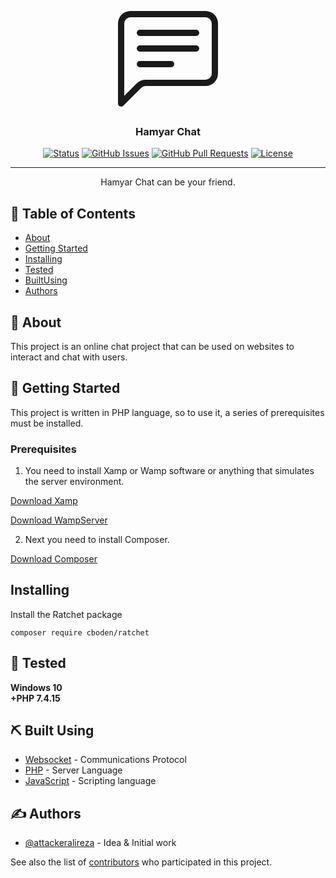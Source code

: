 <p align="center">
  <a href="" rel="noopener">
<svg xmlns="http://www.w3.org/2000/svg" width="160" height="160" fill="currentColor" class="bi bi-chat-left-text" viewBox="0 0 16 16">
  <path d="M14 1a1 1 0 0 1 1 1v8a1 1 0 0 1-1 1H4.414A2 2 0 0 0 3 11.586l-2 2V2a1 1 0 0 1 1-1h12zM2 0a2 2 0 0 0-2 2v12.793a.5.5 0 0 0 .854.353l2.853-2.853A1 1 0 0 1 4.414 12H14a2 2 0 0 0 2-2V2a2 2 0 0 0-2-2H2z"/>
  <path d="M3 3.5a.5.5 0 0 1 .5-.5h9a.5.5 0 0 1 0 1h-9a.5.5 0 0 1-.5-.5zM3 6a.5.5 0 0 1 .5-.5h9a.5.5 0 0 1 0 1h-9A.5.5 0 0 1 3 6zm0 2.5a.5.5 0 0 1 .5-.5h5a.5.5 0 0 1 0 1h-5a.5.5 0 0 1-.5-.5z"/>
</svg>
</a>
</p>

<h3 align="center">Hamyar Chat</h3>

<div align="center">

[![Status](https://img.shields.io/badge/status-active-success.svg)]()
[![GitHub Issues](https://img.shields.io/github/issues/kylelobo/The-Documentation-Compendium.svg)](https://github.com/kylelobo/The-Documentation-Compendium/issues)
[![GitHub Pull Requests](https://img.shields.io/github/issues-pr/kylelobo/The-Documentation-Compendium.svg)](https://github.com/kylelobo/The-Documentation-Compendium/pulls)
[![License](https://img.shields.io/badge/license-MIT-blue.svg)](/LICENSE)

</div>

---

<p align="center"> 
 Hamyar Chat can be your friend. 
</p>

## 📝 Table of Contents

- [About](#about)
- [Getting Started](#getting_started)
- [Installing](#install)
- [Tested](#test)
- [BuiltUsing](#built_using)
- [Authors](#authors)

## 🧐 About <a name = "about"></a>

This project is an online chat project that can be used on websites to interact and chat with users.

## 🏁 Getting Started <a name = "getting_started"></a>

 This project is written in PHP language, so to use it, a series of prerequisites must be installed.

### Prerequisites
 
1. You need to install Xamp or Wamp software or anything that simulates the server environment.

<a href="https://www.apachefriends.org/download.html">Download Xamp</a>

<a href="https://www.wampserver.com/en/">Download WampServer</a>

2. Next you need to install Composer.

<a href="https://getcomposer.org/download/">Download Composer</a>


## Installing  <a name = "install"></a>

 Install the Ratchet package
 
 ```
 composer require cboden/ratchet
 ```

## 🔧 Tested <a name = "tests"></a>

<b>Windows 10</b> <br>
<b>+PHP 7.4.15 </b>
 
## ⛏️ Built Using <a name = "built_using"></a>

- [Websocket](https://socket.io/) - Communications Protocol
- [PHP](https://php.net/) - Server Language
- [JavaScript](https://javascript.com/) - Scripting language


## ✍️ Authors <a name = "authors"></a>

- [@attackeralireza](https://github.com/attackeralireza) - Idea & Initial work

See also the list of [contributors](https://github.com/kylelobo/The-Documentation-Compendium/contributors) who participated in this project.

 